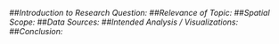 ##*Introduction to Research Question:*
##*Relevance of Topic:*
##*Spatial Scope:*
##*Data Sources:*
##*Intended Analysis / Visualizations:*
##*Conclusion:*
